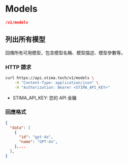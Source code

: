 # Models
```json
/v1/models
```

## 列出所有模型

回傳所有可用模型，包含模型名稱、模型描述、模型參數等。

### HTTP 請求

```bash
curl https://api.stima.tech/v1/models \
    -H "Content-Type: application/json" \
    -H "Authorization: Bearer <STIMA_API_KEY>"
```
- STIMA_API_KEY: 您的 API 金鑰

### 回應格式

```json
{
  "data": [
    {
      "id": "gpt-4o",
      "name": "GPT-4o",
    },...
  ],
}
```
